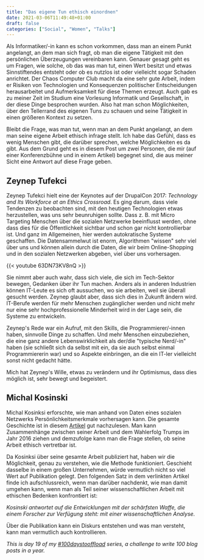 ```yaml
---
title: "Das eigene Tun ethisch einordnen"
date: 2021-03-06T11:49:48+01:00
draft: false
categories: ["Social", "Women", "Talks"]
---
```


Als Informatiker/-in kann es schon vorkommen, dass man an einem Punkt angelangt, an dem man sich fragt, ob man die eigene Tätigkeit mit den persönlichen Überzeugungen vereinbaren kann.  Genauer gesagt geht es um Fragen, wie solche, ob das was man tut, einen Wert besitzt und etwas Sinnstiftendes entsteht oder ob es nutzlos ist oder vielleicht sogar Schaden anrichtet. Der Chaos Computer Club macht da eine sehr gute Arbeit, indem er Risiken von Technologien und Konsequenzen politischer Entscheidungen herausarbeitet und Aufmerksamkeit für diese Themen erzeugt. Auch gab es zu meiner Zeit im Studium eine Vorlesung Informatik und Gesellschaft, in der diese Dinge besprochen wurden. Also hat man schon Möglichkeiten, über den Tellerrand des eigenen Tuns zu schauen und seine Tätigkeit in einen größeren Kontext zu setzen.

Bleibt die Frage, was man tut, wenn man an dem Punkt angelangt, an dem man seine eigene Arbeit ethisch infrage stellt. Ich habe das Gefühl, dass es wenig Menschen gibt, die darüber sprechen, welche Möglichkeiten es da gibt. Aus dem Grund geht es in diesem Post um zwei Personen, die mir (auf einer Konferenzbühne und in einem Artikel) begegnet sind, die aus meiner Sicht eine Antwort auf diese Frage geben.

## Zeynep Tufekci

Zeynep Tufekci hielt eine der Keynotes auf der DrupalCon 2017: _Technology and Its Workforce at an Ethics Crossroad_. Es ging darum, dass viele Tendenzen zu beobachten sind, mit den heutigen Technologien etwas herzustellen, was uns sehr beunruhigen sollte. Dass z. B. mit Micro Targeting Menschen über die sozialen Netzwerke beeinflusst werden, ohne dass dies für die Öffentlichkeit sichtbar und schon gar nicht kontrollierbar ist. Und ganz im Allgemeinen, hier werden autokratische Systeme geschaffen. Die Datensammelwut ist enorm, Algorithmen "wissen" sehr viel über uns und können allein durch die Daten, die wir beim Online-Shopping und in den sozialen Netzwerken abgeben, viel über uns vorhersagen.

{{< youtube   63DN73KV8nQ >}}

Sie nimmt aber auch wahr, dass sich viele, die sich im Tech-Sektor bewegen, Gedanken über ihr Tun machen. Anders als in anderen Industrien können IT-Leute es sich oft aussuchen, wo sie arbeiten, weil sie überall gesucht werden. Zeynep glaubt aber, dass sich dies in Zukunft ändern wird. IT-Berufe werden für mehr Menschen zugänglicher werden und nicht mehr nur eine sehr hochprofessionelle Minderheit wird in der Lage sein, die Systeme zu entwickeln.

Zeynep's Rede war ein Aufruf, mit den Skills, die Programmierer/-innen haben, sinnvolle Dinge zu schaffen. Und mehr Menschen einzubeziehen, die eine ganz andere Lebenswirklichkeit als der/die "typische Nerd/-in" haben (sie schließt sich da selbst mit ein, da sie auch selbst einmal Programmiererin war) und so Aspekte einbringen, an die ein IT-ler vielleicht sonst nicht gedacht hätte.

Mich hat Zeynep's Wille, etwas zu verändern und ihr Optimismus, dass dies möglich ist, sehr bewegt und begeistert.

## Michal Kosinski

Michal Kosinksi erforschte, wie man anhand von Daten eines sozialen Netzwerks Persönlichkeitsmerkmale vorhersagen kann. Die gesamte Geschichte ist in diesem [Artikel](https://www.tagesanzeiger.ch/ausland/europa/diese-firma-weiss-was-sie-denken/story/17474918) gut nachzulesen. Man kann Zusammenhänge zwischen seiner Arbeit und dem Wahlerfolg Trumps im Jahr 2016 ziehen und demzufolge kann man die Frage stellen, ob seine Arbeit ethisch vertretbar ist.

Da Kosinksi über seine gesamte Arbeit publiziert hat, haben wir die Möglichkeit, genau zu verstehen, wie die Methode funktioniert. Geschieht dasselbe in einem großen Unternehmen, würde vermutlich nicht so viel Wert auf Publikation gelegt. Den folgenden Satz in dem verlinkten Artikel finde ich aufschlussreich, wenn man darüber nachdenkt, wie man damit umgehen kann, wenn man als Teil seiner wissenschaftlichen Arbeit mit ethischen Bedenken konfrontiert ist:

_Kosinski antwortet auf die Entwicklungen mit der schärfsten Waffe, die einem Forscher zur Verfügung steht: mit einer wissenschaftlichen Analyse._

Über die Publikation kann ein Diskurs entstehen und was man versteht, kann man vermutlich auch kontrollieren.

_This is day 19 of my [#100daystooffload](https://100daystooffload.com/) series, a challenge to write 100 blog posts in a year._


